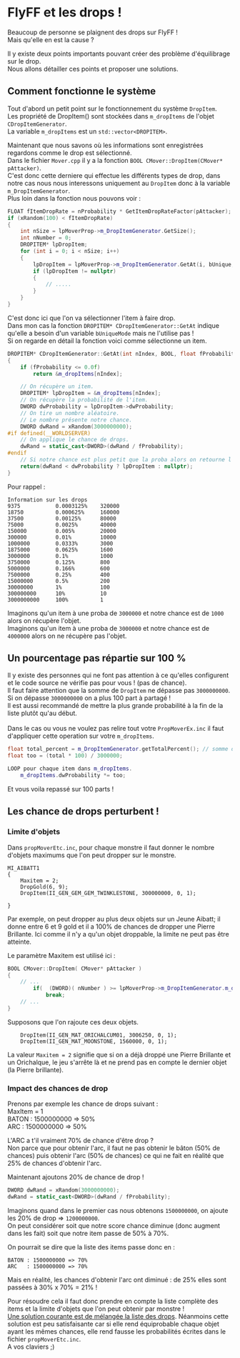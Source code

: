# FlyFF et les drops !

Beaucoup de personne se plaignent des drops sur FlyFF !<br>
Mais qu'elle en est la cause ?<br>

Il y existe deux points importants pouvant créer des problème d'équilibrage sur le drop.<br>
Nous allons détailler ces points et proposer une solutions.

## Comment fonctionne le système

Tout d'abord un petit point sur le fonctionnement du système `DropItem`.<br>
Les propriété de DropItem() sont stockées dans `m_dropItems` de l'objet `CDropItemGenerator`.<br>
La variable `m_dropItems` est un `std::vector<DROPITEM>`.<br>

Maintenant que nous savons où les informations sont enregistrées regardons comme le drop est sélectionné.<br>
Dans le fichier `Mover.cpp` il y a la fonction `BOOL CMover::DropItem(CMover* pAttacker)`.<br>
C'est donc cette derniere qui effectue les différents types de drop, dans notre cas nous nous interessons uniquement au `DropItem` donc
à la variable `m_DropItemGenerator`.<br>
Plus loin dans la fonction nous pouvons voir :
```cpp
FLOAT fItemDropRate = nProbability * GetItemDropRateFactor(pAttacker);
if (xRandom(100) < fItemDropRate)
{
    int nSize = lpMoverProp->m_DropItemGenerator.GetSize();
    int nNumber = 0;
    DROPITEM* lpDropItem;
    for (int i = 0; i < nSize; i++)
    {
        lpDropItem = lpMoverProp->m_DropItemGenerator.GetAt(i, bUnique, GetPieceItemDropRateFactor(pAttacker));
        if (lpDropItem != nullptr)
        {
            // .....
        }
    }
}
```

C'est donc ici que l'on va sélectionner l'item à faire drop.<br>
Dans mon cas la fonction `DROPITEM* CDropItemGenerator::GetAt`
 indique qu'elle a besoin d'un variable `bUniqueMode` mais ne l'utilise pas !<br>
Si on regarde en détail la fonction voici comme sélectionne un item.<br>
```cpp
DROPITEM* CDropItemGenerator::GetAt(int nIndex, BOOL, float fProbability)
{
    if (fProbability <= 0.0f)
        return &m_dropItems[nIndex];

    // On récupère un item.
    DROPITEM* lpDropItem = &m_dropItems[nIndex];
    // On récupère la probabilité de l'item.
    DWORD dwProbability = lpDropItem->dwProbability;
    // On tire un nombre aléatoire.
    // Le nombre présente notre chance.
    DWORD dwRand = xRandom(3000000000);
#if defined(__WORLDSERVER)
    // On applique le chance de drops.
    dwRand = static_cast<DWORD>(dwRand / fProbability);
#endif
    // Si notre chance est plus petit que la proba alors on retourne l'objet.
    return(dwRand < dwProbability ? lpDropItem : nullptr);
}
```

Pour rappel :
```
Information sur les drops
9375           0.0003125%    320000
18750          0.000625%     160000
37500          0.00125%      80000
75000          0.0025%       40000
150000         0.005%        20000
300000         0.01%         10000
1000000        0.0333%       3000
1875000        0.0625%       1600
3000000        0.1%          1000
3750000        0.125%        800
5000000        0.166%        600
7500000        0.25%         400
15000000       0.5%          200
30000000       1%            100
300000000      10%           10
3000000000     100%          1
```

Imaginons qu'un item à une proba de `3000000` et notre chance est de `1000` alors on récupère l'objet.<br>
Imaginons qu'un item à une proba de `3000000` et notre chance est de `4000000` alors on ne récupère pas l'objet.<br>


## Un pourcentage pas répartie sur 100 %

Il y existe des personnes qui ne font pas attention à ce qu'elles configurent et le code source ne vérifie pas pour vous ! (pas de chance).<br>
Il faut faire attention que la somme de `DropItem` ne dépasse pas `3000000000`.<br>
Si on dépasse `3000000000` on a plus 100 part à partagé !<br>
Il est aussi recommandé de mettre la plus grande probabilité à la fin de la liste plutôt qu'au début.<br>
<br>
Dans le cas ou vous ne voulez pas relire tout votre `PropMoverEx.inc` il faut d'appliquer cette operation sur votre `m_dropItems`.<br>

```cpp
float total_percent = m_DropItemGenerator.getTotalPercent(); // somme de tout les chance de drop un item contenue dans m_dropItems.
float too = (total * 100) / 3000000;

LOOP pour chaque item dans m_dropItems.
    m_dropItems.dwProbability *= too;
```
Et vous voila repassé sur 100 parts !

## Les chance de drops perturbent !

### Limite d'objets

Dans `propMoverEtc.inc`, pour chaque monstre il faut donner le nombre d'objets maximums que l'on peut dropper sur le monstre.

```
MI_AIBATT1
{
	Maxitem = 2;
	DropGold(6, 9);
    DropItem(II_GEN_GEM_GEM_TWINKLESTONE, 300000000, 0, 1);

}
```

Par exemple, on peut dropper au plus deux objets sur un Jeune Aibatt; il donne entre 6 et 9 gold et il a 100% de chances de dropper une Pierre Brillante. Ici comme il n'y a qu'un objet droppable, la limite ne peut pas être atteinte.

Le paramètre Maxitem est utilisé ici :
```cpp
BOOL CMover::DropItem( CMover* pAttacker )
{
    // ...
        if(  (DWORD)( nNumber ) >= lpMoverProp->m_DropItemGenerator.m_dwMax )
            break;
    // ...
}
```

Supposons que l'on rajoute ces deux objets.

```
	DropItem(II_GEN_MAT_ORICHALCUM01, 3006250, 0, 1);
	DropItem(II_GEN_MAT_MOONSTONE, 1560000, 0, 1);
```
La valeur `Maxitem = 2` signifie que si on a déjà droppé une Pierre Brillante et un Orichalque, le jeu s'arrête là et ne prend pas en compte le dernier objet (la Pierre brillante).


### Impact des chances de drop


Prenons par exemple les chance de drops suivant : <br>
MaxItem = 1<br>
BATON : 1500000000 => 50% <br>
ARC   : 1500000000 => 50% <br>

L'ARC a t'il vraiment 70% de chance d'être drop ?<br>
Non parce que pour obtenir l'arc, il faut ne pas obtenir le bâton (50% de chances) puis obtenir l'arc (50% de chances) ce qui ne fait en réalité que 25% de chances d'obtenir l'arc.


Maintenant ajoutons 20% de chance de drop !<br>
```cpp
DWORD dwRand = xRandom(3000000000);
dwRand = static_cast<DWORD>(dwRand / fProbability);
```
Imaginons quand dans le premier cas nous obtenons `1500000000`, on ajoute les 20% de drop => `1200000000`.<br>
On peut considérer soit que notre score chance diminue (donc augment dans les fait) soit que notre item passe de 50% à 70%.<br>

On pourrait se dire que la liste des items passe donc en : <br>
```
BATON : 1500000000 => 70%
ARC   : 1500000000 => 70%
```

Mais en réalité, les chances d'obtenir l'arc ont diminué : de 25% elles sont passées à 30% x 70% = 21% !<br>


Pour résoudre cela il faut donc prendre en compte la liste complète des items et la limite d'objets que l'on peut obtenir par monstre !<br>
[Une solution courante est de mélangée la liste des drops](https://gist.github.com/SPSquonK/1bcfbd6cd861541a3e31a5cd09d1ae93). Néanmoins cette solution est peu satisfaisante car si elle rend équiprobable chaque objet ayant les mêmes chances, elle rend fausse les probabilités écrites dans le fichier `propMoverEtc.inc`.<br>
A vos claviers ;)
